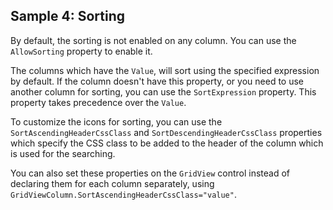 ## Sample 4: Sorting

By default, the sorting is not enabled on any column. You can use the `AllowSorting` property to enable it.

The columns which have the `Value`, will sort using the specified expression by default. If the column doesn't have this property, or you need to use another column for sorting, you can use the `SortExpression` property. This property takes precedence over the `Value`.

To customize the icons for sorting, you can use the `SortAscendingHeaderCssClass` and `SortDescendingHeaderCssClass` properties which specify the CSS class to be added to the header of the column which is used for the searching.

You can also set these properties on the `GridView` control instead of declaring them for each column separately, using `GridViewColumn.SortAscendingHeaderCssClass="value"`.
